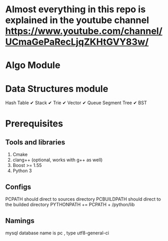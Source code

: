 # Almost everything in this repo is explained in the youtube channel  https://www.youtube.com/channel/UCmaGePaRecLjqZKHtGVY83w/

# Algo Module
 
 ## 

# Data Structures module

  Hash Table &#10004; 
  Stack &#10004; 
  Trie &#10004; 
  Vector &#10004; 
  Queue
  Segment Tree &#10004; 
  BST
  

# Prerequisites

## Tools and libraries

1. Cmake 
2. clang++ (optional, works with g++ as well)
3. Boost >= 1.55
4. Python 3

## Configs

PCPATH should direct to sources directory
PCBUILDPATH should direct to the builded directory
PYTHONPATH += PCPATH + /python/lib

## Namings
  mysql database name is pc , type utf8-general-ci
